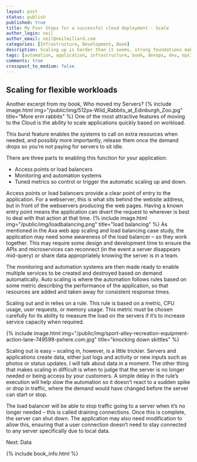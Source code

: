 ```yaml
---
layout: post
status: publish
published: true
title: My Four Steps for a successful cloud deployment - Scale
author_login: neil
author_email: neil@neilmillard.com
categories: [Infrastructure, Development, Book]
description: Scaling up is harder than it seems, strong foundations make it easier
tags: [automation, application, infrastructure, book, devops, dev, ops]
comments: true
crosspost_to_medium: false
---
```

Scaling for flexible workloads
-------------
Another excerpt from my book, Who moved my Servers?
{% include image.html
     img="/public/img/512px-Wild_Rabbits_at_Edinburgh_Zoo.jpg"
     title="More erm rabbits" %}
One of the most attractive features of moving to the Cloud is the ability to scale 
applications quickly based on workload. 

This burst feature enables the systems to call 
on extra resources when needed, and possibly more importantly, release them once the 
demand drops so you’re not paying for servers to sit idle.

There are three parts to enabling this function for your application:
* Access points or load balancers
* Monitoring and automation systems
* Tuned metrics so control or trigger the automatic scaling up and down.  

Access points or load balancers provide a clear point of entry to the application. For a 
webserver, this is what sits behind the website address, but in front of the webservers 
producing the web pages. Having a known entry point means the application can divert the 
request to wherever is best to deal with that action at that time.
{% include image.html
     img="/public/img/loadbalancing.png"
     title="load balancing" %}
As mentioned in the Axa web app scaling and load balancing case study, the application may 
need some awareness of the load balancer – so they work together. This may require some 
design and development time to ensure the APIs and microservices can reconnect (in the 
event a server disappears mid-query) or share data appropriately knowing the server is in 
a team.

The monitoring and automation systems are then made ready to enable multiple services to be 
created and destroyed based on demand automatically. Auto scaling is where the automation 
follows rules based on some metric describing the performance of the application, so that 
resources are added and taken away for consistent response times.

Scaling out and in relies on a rule. This rule is based on a metric, CPU usage, user 
requests, or memory usage. This metric must be chosen carefully for its ability to measure 
the load on the servers if it’s to increase service capacity when required.

{% include image.html
     img="/public/img/sport-alley-recreation-equipment-action-lane-749599-pxhere.com.jpg"
     title="knocking down skittles" %}

Scaling out is easy – scaling in, however, is a little trickier. Servers and applications 
create data, either just logs and activity or new inputs such as photos or status updates. 
I will talk about data in a moment. The other thing that makes scaling in difficult is when 
to judge that the server is no longer needed or being access by your customers. A simple 
delay in the rule’s execution will help slow the automation so it doesn’t react to a sudden 
spike or drop in traffic, where the demand would have changed before the server can start 
or stop.

The load balancer will be able to stop traffic going to a server when it’s no longer 
needed – this is called draining connections. Once this is complete, the server can shut 
down. The application may also need modification to allow this, ensuring that a user 
connection doesn’t need to stay connected to any server specifically due to local data.

Next: Data

{% include book_info.html %}
